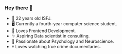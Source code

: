 ### Hey there 👋 

- 🥰 22 years old ISFJ.
- 🖥️ Currently a fourth-year computer science student.
- 🖤 Loves Frontend Development.
- ✨ Aspiring Data scientist in consulting.
- 🧠 Passionate about Psychology and Neuroscience.
- 💀 Loves watching true crime documentaries.
